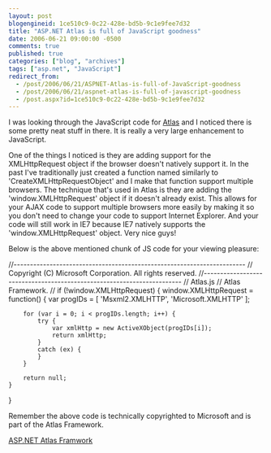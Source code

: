 ```yaml
---
layout: post
blogengineid: 1ce510c9-0c22-428e-bd5b-9c1e9fee7d32
title: "ASP.NET Atlas is full of JavaScript goodness"
date: 2006-06-21 09:00:00 -0500
comments: true
published: true
categories: ["blog", "archives"]
tags: ["asp.net", "JavaScript"]
redirect_from: 
  - /post/2006/06/21/ASPNET-Atlas-is-full-of-JavaScript-goodness
  - /post/2006/06/21/aspnet-atlas-is-full-of-javascript-goodness
  - /post.aspx?id=1ce510c9-0c22-428e-bd5b-9c1e9fee7d32
---
```

<!-- more -->

I was looking through the JavaScript code for <a href="http://atlas.asp.net">Atlas</a> and I noticed there is some pretty neat stuff in there. It is really a very large enhancement to JavaScript.

One of the things I noticed is they are adding support for the XMLHttpRequest object if the browser doesn't natively support it. In the past I've traditionally just created a function named similarly to 'CreateXMLHttpRequestObject' and I make that function support multiple browsers. The technique that's used in Atlas is they are adding the 'window.XMLHttpRequest' object if it doesn't already exist. This allows for your AJAX code to support multiple browsers more easily by making it so you don't need to change your code to support Internet Explorer. And your code will still work in IE7 because IE7 natively supports the 'window.XMLHttpRequest' object. Very nice guys!

Below is the above mentioned chunk of JS code for your viewing pleasure:

//-----------------------------------------------------------------------
// Copyright (C) Microsoft Corporation. All rights reserved.
//-----------------------------------------------------------------------
// Atlas.js
// Atlas Framework.
//
if (!window.XMLHttpRequest) {
    window.XMLHttpRequest = function() {
        var progIDs = [ 'Msxml2.XMLHTTP', 'Microsoft.XMLHTTP' ];
     
        for (var i = 0; i < progIDs.length; i++) {
            try {
                var xmlHttp = new ActiveXObject(progIDs[i]);
                return xmlHttp;
            }
            catch (ex) {
            }
        }
     
        return null;
    }
}

 

Remember the above code is technically copyrighted to Microsoft and is part of the Atlas Framework.

<a href="http://atlas.asp.net">ASP.NET Atlas Framwork</a>
